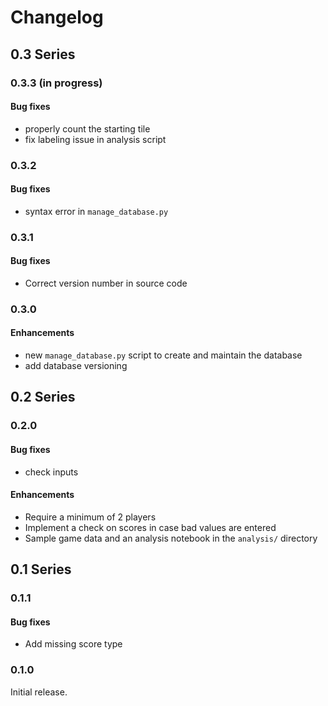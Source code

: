 # Changelog

## 0.3 Series

### 0.3.3 (in progress)

#### Bug fixes

* properly count the starting tile
* fix labeling issue in analysis script

### 0.3.2

#### Bug fixes

* syntax error in `manage_database.py`

### 0.3.1

#### Bug fixes

* Correct version number in source code

### 0.3.0

#### Enhancements

* new `manage_database.py` script to create and maintain the database
* add database versioning

## 0.2 Series

### 0.2.0

#### Bug fixes

* check inputs

#### Enhancements

* Require a minimum of 2 players
* Implement a check on scores in case bad values are entered
* Sample game data and an analysis notebook in the `analysis/` directory

## 0.1 Series

### 0.1.1

#### Bug fixes

* Add missing score type

### 0.1.0

Initial release.

